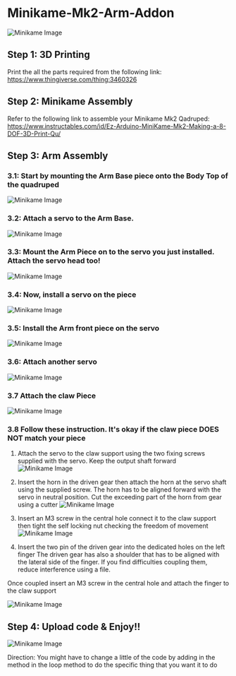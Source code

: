 # Minikame-Mk2-Arm-Addon

![Minikame Image](https://github.com/LakshBhambhani/Minikame-Mk2-Arm-Addon/blob/master/Pictures/IMG_1931.JPG)

## Step 1: 3D Printing

Print the all the parts required from the following link: https://www.thingiverse.com/thing:3460326 

## Step 2: Minikame Assembly

Refer to the following link to assemble your Minikame Mk2 Qadruped: https://www.instructables.com/id/Ez-Arduino-MiniKame-Mk2-Making-a-8-DOF-3D-Print-Qu/

## Step 3: Arm Assembly

### 3.1: Start by mounting the Arm Base piece onto the Body Top of the quadruped
![Minikame Image](https://github.com/LakshBhambhani/Minikame-Mk2-Arm-Addon/blob/master/Pictures/IMG_1956.JPG)

### 3.2: Attach a servo to the Arm Base. 
![Minikame Image](https://github.com/LakshBhambhani/Minikame-Mk2-Arm-Addon/blob/master/Pictures/IMG_1957.JPG)

### 3.3: Mount the Arm Piece on to the servo you just installed. Attach the servo head too!
![Minikame Image](https://github.com/LakshBhambhani/Minikame-Mk2-Arm-Addon/blob/master/Pictures/IMG_1958.JPG)

### 3.4: Now, install a servo on the piece
![Minikame Image](https://github.com/LakshBhambhani/Minikame-Mk2-Arm-Addon/blob/master/Pictures/IMG_1959.JPG)

### 3.5: Install the Arm front piece on the servo
![Minikame Image](https://github.com/LakshBhambhani/Minikame-Mk2-Arm-Addon/blob/master/Pictures/IMG_1960.JPG)

### 3.6: Attach another servo
![Minikame Image](https://github.com/LakshBhambhani/Minikame-Mk2-Arm-Addon/blob/master/Pictures/IMG_1962.JPG)

### 3.7 Attach the claw Piece
![Minikame Image](https://github.com/LakshBhambhani/Minikame-Mk2-Arm-Addon/blob/master/Pictures/IMG_1963.JPG)

### 3.8 Follow these instruction. It's okay if the claw piece DOES NOT match your piece
 
1) Attach the servo to the claw support using the two fixing screws supplied with the servo. Keep the output shaft forward
![Minikame Image](https://cdn.instructables.com/FQM/8P6M/IF9UABWP/FQM8P6MIF9UABWP.LARGE.jpg)

2) Insert the horn in the driven gear then attach the horn at the servo shaft using the supplied screw. The horn has to be aligned forward with the servo in neutral position. Cut the exceeding part of the horn from gear using a cutter
![Minikame Image](https://cdn.instructables.com/FNW/7GAY/IF9UAC00/FNW7GAYIF9UAC00.LARGE.jpg)

3) Insert an M3 screw in the central hole connect it to the claw support then tight the self locking nut checking the freedom of movement
![Minikame Image](https://cdn.instructables.com/FRG/A3YF/IF9UACC0/FRGA3YFIF9UACC0.LARGE.jpg)

4) Insert the two pin of the driven gear into the dedicated holes on the left finger The driven gear has also a shoulder that has to be aligned with the lateral side of the finger. If you find difficulties coupling them, reduce interference using a file.

Once coupled insert an M3 screw in the central hole and attach the finger to the claw support

![Minikame Image](https://cdn.instructables.com/F89/2FM5/IF9UACN6/F892FM5IF9UACN6.LARGE.jpg)

## Step 4: Upload code & Enjoy!!
![Minikame Image](https://github.com/LakshBhambhani/Minikame-Mk2-Arm-Addon/blob/master/Pictures/IMG_1930.JPG)

Direction: You might have to change a little of the code by adding in the method in the loop method to do the specific thing that you want it to do
